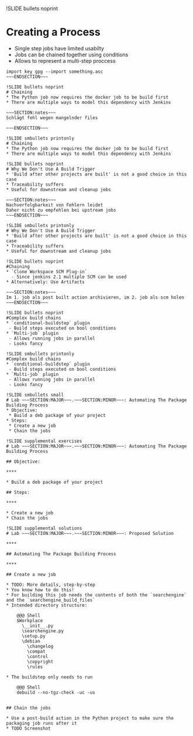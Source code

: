 !SLIDE bullets noprint
# Creating a Process
* Single step jobs have limited usabilty
* Jobs can be chained together using conditions
* Allows to represent a multi-step proccess

~~~SECTION:notes~~~
import key gpg --import something.asc
~~~ENDSECTION~~~

!SLIDE bullets noprint
# Chaining
* The Python job now requires the docker job to be build first
* There are multiple ways to model this dependency with Jenkins

~~~SECTION:notes~~~
Schlägt fehl wegen mangelnder files

~~~ENDSECTION~~~

!SLIDE smbullets printonly
# Chaining
* The Python job now requires the docker job to be build first
* There are multiple ways to model this dependency with Jenkins

!SLIDE bullets noprint
# Why We Don't Use A Build Trigger
* 'Build after other projects are built' is not a good choice in this case
* Traceability suffers
* Useful for downstream and cleanup jobs

~~~SECTION:notes~~~
Nachverfolgbarkeit von Fehlern leidet
Daher nicht zu empfehlen bei upstream jobs
~~~ENDSECTION~~~

!SLIDE smbullets printonly
# Why We Don't Use A Build Trigger
* 'Build after other projects are built' is not a good choice in this case
* Traceability suffers
* Useful for downstream and cleanup jobs

!SLIDE bullets noprint
#Chaining
* `Clone Workspace SCM Plug-in`
  - Since jenkins 2.1 multiple SCM can be used
* Alternatively: Use Artifacts

~~~SECTION:notes~~~
Im 1. job als post built action archivieren, im 2. job als scm holen
~~~ENDSECTION~~~

!SLIDE bullets noprint
#Complex build chains
* `conditional-buildstep` plugin
 - Build steps executed on bool conditions
* `Multi-job` plugin
 - Allows running jobs in parallel
 - Looks fancy

!SLIDE smbullets printonly
#Complex build chains
* `conditional-buildstep` plugin
 - Build steps executed on bool conditions
* `Multi-job` plugin
 - Allows running jobs in parallel
 - Looks fancy

!SLIDE smbullets small
# Lab ~~~SECTION:MAJOR~~~.~~~SECTION:MINOR~~~: Automating The Package Building Process
* Objective:
 * Build a deb package of your project
* Steps:
 * Create a new job
 * Chain the jobs

!SLIDE supplemental exercises
# Lab ~~~SECTION:MAJOR~~~.~~~SECTION:MINOR~~~: Automating The Package Building Process

## Objective:

****

* Build a deb package of your project

## Steps:

****

* Create a new job
* Chain the jobs

!SLIDE supplemental solutions
# Lab ~~~SECTION:MAJOR~~~.~~~SECTION:MINOR~~~: Proposed Solution

****

## Automating The Package Building Process

****

## Create a new job

* TODO: More details, step-by-step
* You know how to do this!
* For building this job needs the contents of both the `searchengine` and the `searchengine_build_files`
* Intended directory structure:

    @@@ Shell
	$Workplace
	  \__init__.py 
	  \searchengine.py 
	  \setup.py
	  \debian
	    \changelog
		\compat
		\control
		\copyright
		\rules

* The buildstep only needs to run

    @@@ Shell
    debuild --no-tgz-check -uc -us


## Chain the jobs

* Use a post-build action in the Python project to make sure the packaging job runs after it
* TODO Screenshot

